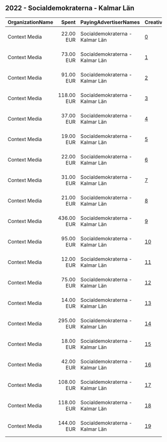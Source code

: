 ## 2022 - Socialdemokraterna - Kalmar Län 
|OrganizationName|Spent|PayingAdvertiserNames|CreativeUrls|Impressions|Genders|AgeBrackets|CountryCodes|BillingAddresses|CandidateBallotInformation|
|:---|---:|:---|:---|---:|:---|:---|:---|:---|:---|
|Context Media|22.00 EUR|Socialdemokraterna - Kalmar Län|[0](https://www.snap.com/political-ads/asset/7e99959485a61631cbf6032aa0f0804a2e12e8d9504359d85abc54f75d6acfee?mediaType=mp4)|3,570||18+|sweden|"Västra Norrlandsgatan 7 ,UMEÅ,90327,SE"||
|Context Media|73.00 EUR|Socialdemokraterna - Kalmar Län|[1](https://www.snap.com/political-ads/asset/786c1f34a7b4bf3279991a0a6ad432beefc3839db28a25a72b30c4d3f6490812?mediaType=mp4)|21,923||17+|sweden|"Västra Norrlandsgatan 7 ,UMEÅ,90327,SE"||
|Context Media|91.00 EUR|Socialdemokraterna - Kalmar Län|[2](https://www.snap.com/political-ads/asset/ef05dbbdfa31bc6d7a2e604fc735d4cb56ca584e77cd074a35c3f965f4136e33?mediaType=mp4)|16,315||18+|sweden|"Västra Norrlandsgatan 7 ,UMEÅ,90327,SE"||
|Context Media|118.00 EUR|Socialdemokraterna - Kalmar Län|[3](https://www.snap.com/political-ads/asset/7e99959485a61631cbf6032aa0f0804a2e12e8d9504359d85abc54f75d6acfee?mediaType=mp4)|23,070||18+|sweden|"Västra Norrlandsgatan 7 ,UMEÅ,90327,SE"||
|Context Media|37.00 EUR|Socialdemokraterna - Kalmar Län|[4](https://www.snap.com/political-ads/asset/4e46a8329b12637626c88718f873ec3bdfd6fe62f787d6c6fccff6367223963b?mediaType=mp4)|7,099||18+|sweden|"Västra Norrlandsgatan 7 ,UMEÅ,90327,SE"||
|Context Media|19.00 EUR|Socialdemokraterna - Kalmar Län|[5](https://www.snap.com/political-ads/asset/42908a05f84603860e489ce9283dbfc082dbaf1559fb94ddeea57cc41e064225?mediaType=mp4)|3,970||18+|sweden|"Västra Norrlandsgatan 7 ,UMEÅ,90327,SE"||
|Context Media|22.00 EUR|Socialdemokraterna - Kalmar Län|[6](https://www.snap.com/political-ads/asset/28a89556851979dfb488b0095619765b1bdff176f14fbf65d5c4c549b26e403b?mediaType=mp4)|3,490||18+|sweden|"Västra Norrlandsgatan 7 ,UMEÅ,90327,SE"||
|Context Media|31.00 EUR|Socialdemokraterna - Kalmar Län|[7](https://www.snap.com/political-ads/asset/adae4ac32b136c9a332a9f1e54b5ed0e6abdcf987a3732450739a095d155e7d9?mediaType=mp4)|12,254||17+|sweden|"Västra Norrlandsgatan 7 ,UMEÅ,90327,SE"||
|Context Media|21.00 EUR|Socialdemokraterna - Kalmar Län|[8](https://www.snap.com/political-ads/asset/42908a05f84603860e489ce9283dbfc082dbaf1559fb94ddeea57cc41e064225?mediaType=mp4)|3,727||18+|sweden|"Västra Norrlandsgatan 7 ,UMEÅ,90327,SE"||
|Context Media|436.00 EUR|Socialdemokraterna - Kalmar Län|[9](https://www.snap.com/political-ads/asset/6d667e6be249e759cd021840a7c9f806da1cde7077f05b665892b7a6a74d99cf?mediaType=mp4)|87,051||17+|sweden|"Västra Norrlandsgatan 7 ,UMEÅ,90327,SE"||
|Context Media|95.00 EUR|Socialdemokraterna - Kalmar Län|[10](https://www.snap.com/political-ads/asset/9eadc003a70ef9087c5a50ae1bc8fec912d31be992c7af912452825a0fbd48c3?mediaType=mp4)|32,077||17+|sweden|"Västra Norrlandsgatan 7 ,UMEÅ,90327,SE"||
|Context Media|12.00 EUR|Socialdemokraterna - Kalmar Län|[11](https://www.snap.com/political-ads/asset/4e46a8329b12637626c88718f873ec3bdfd6fe62f787d6c6fccff6367223963b?mediaType=mp4)|2,700||18+|sweden|"Västra Norrlandsgatan 7 ,UMEÅ,90327,SE"||
|Context Media|75.00 EUR|Socialdemokraterna - Kalmar Län|[12](https://www.snap.com/political-ads/asset/7fa5d2b35d870cc61e172e95ad1bc91313fb6e842c36c934df39cbf0e7c11900?mediaType=mp4)|12,510||18+|sweden|"Västra Norrlandsgatan 7 ,UMEÅ,90327,SE"||
|Context Media|14.00 EUR|Socialdemokraterna - Kalmar Län|[13](https://www.snap.com/political-ads/asset/7fa5d2b35d870cc61e172e95ad1bc91313fb6e842c36c934df39cbf0e7c11900?mediaType=mp4)|2,837||18+|sweden|"Västra Norrlandsgatan 7 ,UMEÅ,90327,SE"||
|Context Media|295.00 EUR|Socialdemokraterna - Kalmar Län|[14](https://www.snap.com/political-ads/asset/1677870c2acfb4210f6f5775732c1dda0efa39125cf40b4602e9ec2c8456409e?mediaType=mp4)|80,110||17+|sweden|"Västra Norrlandsgatan 7 ,UMEÅ,90327,SE"||
|Context Media|18.00 EUR|Socialdemokraterna - Kalmar Län|[15](https://www.snap.com/political-ads/asset/28a89556851979dfb488b0095619765b1bdff176f14fbf65d5c4c549b26e403b?mediaType=mp4)|3,579||18+|sweden|"Västra Norrlandsgatan 7 ,UMEÅ,90327,SE"||
|Context Media|42.00 EUR|Socialdemokraterna - Kalmar Län|[16](https://www.snap.com/political-ads/asset/e3d6b0eeaef132e33ecf1b398dfba98294c0c47e7669e2e0088939242e40186b?mediaType=mp4)|13,217||17+|sweden|"Västra Norrlandsgatan 7 ,UMEÅ,90327,SE"||
|Context Media|108.00 EUR|Socialdemokraterna - Kalmar Län|[17](https://www.snap.com/political-ads/asset/436fddbc241b7368689d9415f0fd43f9775bd7ee2425e72a6b325741c67af62f?mediaType=mp4)|25,263||17+|sweden|"Västra Norrlandsgatan 7 ,UMEÅ,90327,SE"||
|Context Media|118.00 EUR|Socialdemokraterna - Kalmar Län|[18](https://www.snap.com/political-ads/asset/1a7a4cbd9b0e314ac71b1847b5d73e4aec499fd9c9419988c4af2042c7a53e02?mediaType=mp4)|36,836||17+|sweden|"Västra Norrlandsgatan 7 ,UMEÅ,90327,SE"||
|Context Media|144.00 EUR|Socialdemokraterna - Kalmar Län|[19](https://www.snap.com/political-ads/asset/ef05dbbdfa31bc6d7a2e604fc735d4cb56ca584e77cd074a35c3f965f4136e33?mediaType=mp4)|23,679||18+|sweden|"Västra Norrlandsgatan 7 ,UMEÅ,90327,SE"||
